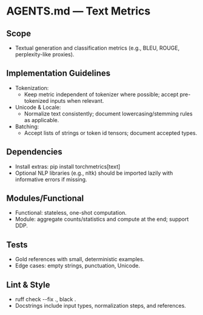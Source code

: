 # AGENTS.md — Text Metrics

## Scope
- Textual generation and classification metrics (e.g., BLEU, ROUGE, perplexity-like proxies).

## Implementation Guidelines
- Tokenization:
  - Keep metric independent of tokenizer where possible; accept pre-tokenized inputs when relevant.
- Unicode & Locale:
  - Normalize text consistently; document lowercasing/stemming rules as applicable.
- Batching:
  - Accept lists of strings or token id tensors; document accepted types.

## Dependencies
- Install extras: pip install torchmetrics[text]
- Optional NLP libraries (e.g., nltk) should be imported lazily with informative errors if missing.

## Modules/Functional
- Functional: stateless, one-shot computation.
- Module: aggregate counts/statistics and compute at the end; support DDP.

## Tests
- Gold references with small, deterministic examples.
- Edge cases: empty strings, punctuation, Unicode.

## Lint & Style
- ruff check --fix ., black .
- Docstrings include input types, normalization steps, and references.
